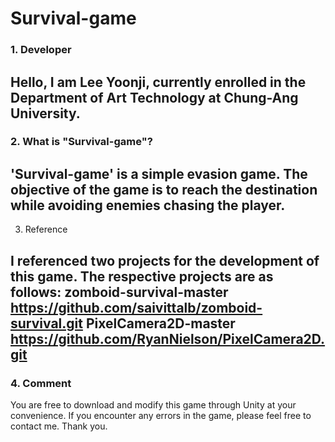 # Survival-game
### 1. Developer

Hello, I am Lee Yoonji, currently enrolled in the Department of Art Technology at Chung-Ang University. 
----
### 2. What is "Survival-game"?

'Survival-game' is a simple evasion game. The objective of the game is to reach the destination while avoiding enemies chasing the player.
----
3. Reference

I referenced two projects for the development of this game. The respective projects are as follows:
zomboid-survival-master  https://github.com/saivittalb/zomboid-survival.git
PixelCamera2D-master  https://github.com/RyanNielson/PixelCamera2D.git
----
### 4. Comment

You are free to download and modify this game through Unity at your convenience. If you encounter any errors in the game, please feel free to contact me. Thank you.
